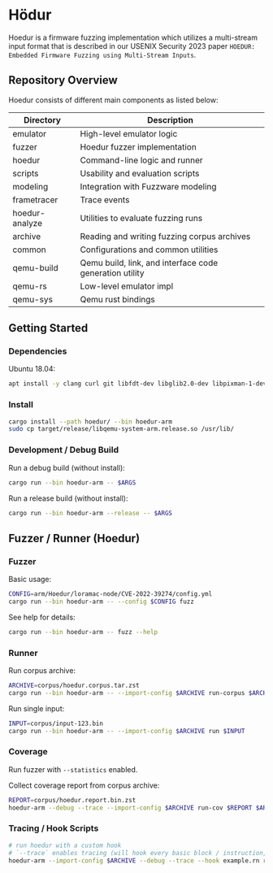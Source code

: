 # Hödur

Hoedur is a firmware fuzzing implementation which utilizes a multi-stream input format that is described in our USENIX Security 2023 paper `HOEDUR: Embedded Firmware Fuzzing using Multi-Stream Inputs`.

## Repository Overview

Hoedur consists of different main components as listed below:

| Directory | Description |
| --        | --          |
| emulator       | High-level emulator logic |
| fuzzer         | Hoedur fuzzer implementation |
| hoedur         | Command-line logic and runner |
| scripts        | Usability and evaluation scripts |
| modeling       | Integration with Fuzzware modeling |
| frametracer    | Trace events |
| hoedur-analyze | Utilities to evaluate fuzzing runs |
| archive        | Reading and writing fuzzing corpus archives |
| common         | Configurations and common utilities |
| qemu-build     | Qemu build, link, and interface code generation utility |
| qemu-rs        | Low-level emulator impl |
| qemu-sys       | Qemu rust bindings |

## Getting Started

### Dependencies
Ubuntu 18.04:
```sh
apt install -y clang curl git libfdt-dev libglib2.0-dev libpixman-1-dev libxcb-shape0-dev libxcb-xfixes0-dev ninja-build patchelf pkg-config python3-psutil zstd
```

### Install

```sh
cargo install --path hoedur/ --bin hoedur-arm
sudo cp target/release/libqemu-system-arm.release.so /usr/lib/
```

### Development / Debug Build

Run a debug build (without install):
```sh
cargo run --bin hoedur-arm -- $ARGS
```

Run a release build (without install):
```sh
cargo run --bin hoedur-arm --release -- $ARGS
```

## Fuzzer / Runner (Hoedur)

### Fuzzer

Basic usage:
```sh
CONFIG=arm/Hoedur/loramac-node/CVE-2022-39274/config.yml
cargo run --bin hoedur-arm -- --config $CONFIG fuzz
```

See help for details:
```sh
cargo run --bin hoedur-arm -- fuzz --help
```

### Runner

Run corpus archive:
```sh
ARCHIVE=corpus/hoedur.corpus.tar.zst
cargo run --bin hoedur-arm -- --import-config $ARCHIVE run-corpus $ARCHIVE
```

Run single input:
```sh
INPUT=corpus/input-123.bin
cargo run --bin hoedur-arm -- --import-config $ARCHIVE run $INPUT
```

### Coverage
Run fuzzer with `--statistics` enabled.

Collect coverage report from corpus archive:
```sh
REPORT=corpus/hoedur.report.bin.zst
hoedur-arm --debug --trace --import-config $ARCHIVE run-cov $REPORT $ARCHIVE
```

### Tracing / Hook Scripts

```sh
# run hoedur with a custom hook
# `--trace` enables tracing (will hook every basic block / instruction, needed for scripts)
hoedur-arm --import-config $ARCHIVE --debug --trace --hook example.rn run $INPUT
```
